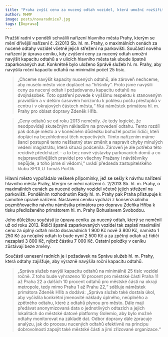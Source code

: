 ```yaml
---
title: "Praha zvýší cenu za nucený odtah vozidel, která umožní rozšířit kapacitu odtahů v ulicích města"
author: MHMP
image: posts/novaradnice7.jpg
tags: [Doprava]
---
```

 
Pražští radní v pondělí schválili nařízení hlavního města Prahy, kterým se mění dřívější nařízení č. 2/2013 Sb. hl. m. Prahy, o maximálních cenách za nucené odtahy vozidel včetně jejich střežení na parkovišti. Součástí nového nařízení je úprava ceníku, kdy zvýšení ceny za nucený odtah umožní navýšit kapacitu odtahů a v ulicích hlavního města tak ubude špatně zaparkovaných aut. Konkrétně bylo uloženo Správě služeb hl. m. Prahy, aby navýšila roční kapacitu odtahů na minimální počet 25 tisíc.

> „Chceme navýšit kapacity nucených odtahů, ale zároveň nechceme, aby muselo město více doplácet na “hříšníky”. Proto jsme navýšili ceny za nucený odtah i požadovanou kapacitu odtahů na dvojnásobek. Toto opatření povede k vyššímu respektu k stanoveným pravidlům a v delším časovém horizontu k poklesu počtu přestupků v centru i v okrajových částech města,“ říká náměstek primátora hl. m. Prahy pro oblast dopravy Zdeněk Hřib.

> „Ceny odtahů se od roku 2013 neměnily. Je tedy logické, že neodpovídají skutečným nákladům na provedení odtahu. Tento rozdíl pak dotuje město a v konečném důsledku bohužel poctiví řidiči, kteří doplácí na bezohlednost těch nepoctivých. Tímto nařízením máme šanci postupně tento nešťastný stav změnit a napravit chyby minulých vedení magistrátu, která situaci podcenila. Zároveň je ale potřeba této recidivě předcházet – a to bez nové výstavby parkovacích domů a co nejspravedlivějších pravidel pro všechny Pražany i návštěvníky nepůjde, a toho jsme si vědomi,“ uvádí předseda zastupitelského klubu SPOLU Tomáš Portlík.

Hlavní město vypořádalo veškeré připomínky, jež se sešly k návrhu nařízení hlavního města Prahy, kterým se mění nařízení č. 2/2013 Sb. hl. m. Prahy, o maximálních cenách za nucené odtahy vozidel včetně jejich střežení na parkovišti. Pondělním rozhodnutím Rady hl. m. Prahy pak Praha přistupuje k samotné úpravě nařízení. Nastavení ceníku vychází z konsenzuálního pozměňovacího návrhu náměstka primátora pro dopravu Zdeňka Hřiba k tisku předloženého primátorem hl. m. Prahy Bohuslavem Svobodou.
 
Jeho důležitou součástí je úprava ceníku za nucený odtah, který se neměnil už od roku 2013. Řidiči špatně zaparkovaných vozidel tak zaplatí maximální cenu za úplný odtah místo dosavadních 1 900 Kč nově 3 800 Kč, namísto 1 250 Kč za neúplný odtah to bude nyní 2 500 Kč a za zpětný odtah už řidiči nezaplatí 3 800 Kč, nýbrž částku 7 000 Kč. Ostatní položky v ceníku zůstávají beze změny.

Součástí usnesení radních je i požadavek na Správu služeb hl. m. Prahy, která odtahy zajišťuje, aby výrazně navýšila roční kapacitu odtahů.

> „Správa služeb navýší kapacitu odtahů na minimálně 25 tisíc vozidel ročně. Z toho bude vyhrazeno 10 procent pro městské části Praha 11 až Praha 22 a dalších 10 procent odtahů pro městské části na okraji metropole, tedy mimo Prahu 1 až Prahu 22,“ sděluje náměstek primátora Zdeněk Hřib a dodává: „Správa služeb také dostala úkol, aby vyčíslila konkrétní jmenovité náklady úplného, neúplného a zpětného odtahu, které z odtahů plynou pro město. Dále mají předávat anonymizovaná data o jednotlivých odtazích a jejich lokalitách do městské datové platformy Golemio, aby bylo možné odtahy monitorovat na základě dat. Odbor dopravy dále zpracuje analýzu, jak do procesu nucených odtahů efektivně na principu dobrovolnosti zapojit také městské části a jimi zřizované organizace.“

 
